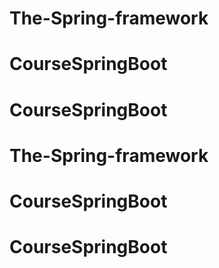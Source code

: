 # The-Spring-framework
# CourseSpringBoot
# CourseSpringBoot
# The-Spring-framework
# CourseSpringBoot
# CourseSpringBoot
